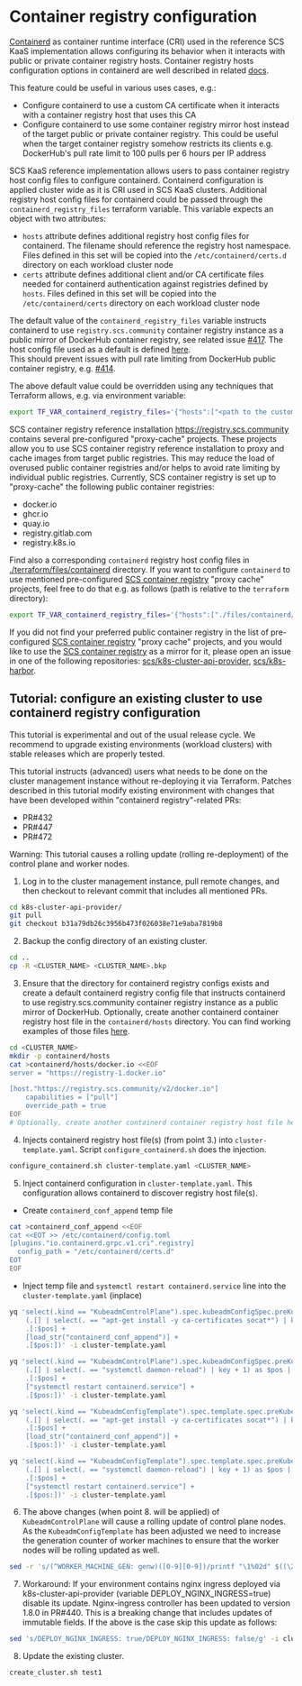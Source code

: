 # Container registry configuration

[Containerd](https://github.com/containerd/containerd) as container runtime
interface (CRI) used in the reference SCS KaaS implementation allows configuring its
behavior when it interacts with public or private container registry hosts. Container
registry hosts configuration options in containerd are well described in
related [docs](https://github.com/containerd/containerd/blob/main/docs/hosts.md).

This feature could be useful in various uses cases, e.g.:

- Configure containerd to use a custom CA certificate when it interacts with a container
  registry host that uses this CA
- Configure containerd to use some container registry mirror host instead of the target public or private container
  registry.
  This could be useful when the target container registry somehow restricts its clients e.g.
  DockerHub's pull rate limit to 100 pulls per 6 hours per IP address

SCS KaaS reference implementation allows users to pass container registry host config
files to configure containerd. Containerd configuration is applied cluster wide as it
is CRI used in SCS KaaS clusters. Additional registry host config files for containerd
could be passed through the `containerd_registry_files` terraform variable. This variable
expects an object with two attributes:

- `hosts` attribute defines additional registry host config files for containerd.
  The filename should reference the registry host namespace. Files defined in this set
  will be copied into the `/etc/containerd/certs.d` directory on each workload cluster node
- `certs` attribute defines additional client and/or CA certificate files needed for
  containerd authentication against registries defined by `hosts`. Files defined in this
  set will be copied into the `/etc/containerd/certs` directory on each workload cluster node

The default value of the `containerd_registry_files` variable instructs containerd to use
`registry.scs.community` container registry instance as a public mirror of DockerHub
container registry, see related
issue [#417](https://github.com/SovereignCloudStack/k8s-cluster-api-provider/issues/417).
The host config file used as a default is
defined [here](https://github.com/SovereignCloudStack/k8s-cluster-api-provider/blob/1b6ef9d4c64c94bc77144a072e0309d484de54be/terraform/files/containerd/docker.io).  
This should prevent issues with pull rate limiting from DockerHub public container registry,
e.g. [#414](https://github.com/SovereignCloudStack/k8s-cluster-api-provider/issues/414).

The above default value could be overridden using any techniques that Terraform allows, e.g.
via environment variable:

```bash
export TF_VAR_containerd_registry_files='{"hosts":["<path to the custom container registry host config>"], "certs":["<path to the custom CA or client certificate>"]}'
```

SCS container registry reference installation https://registry.scs.community contains
several pre-configured "proxy-cache" projects. These projects allow you to use SCS
container registry reference installation to proxy and cache images from target public
registries. This may reduce the load of overused public container registries and/or helps
to avoid rate limiting by individual public registries.
Currently, SCS container registry is set up to "proxy-cache" the following public container registries:
- docker.io
- ghcr.io
- quay.io
- registry.gitlab.com
- registry.k8s.io

Find also a corresponding `containerd` registry host config files
in [./terraform/files/containerd](https://github.com/SovereignCloudStack/k8s-cluster-api-provider/tree/4dce164044a13b35a83690540088db2cd8457a8a/terraform/files/containerd)
directory. If you want to configure `containerd` to use mentioned
pre-configured [SCS container registry](https://registry.scs.community)
"proxy cache" projects, feel free to do that e.g. as follows (path is relative to the `terraform` directory):

```bash
export TF_VAR_containerd_registry_files='{"hosts":["./files/containerd/docker.io", "./files/containerd/ghcr.io", "./files/containerd/quay.io", "./files/containerd/registry.gitlab.com", "./files/containerd/registry.k8s.io" ]}'
```

If you did not find your preferred public container registry in the list of pre-configured
[SCS container registry](https://registry.scs.community) "proxy cache" projects, and you would like to use
the [SCS container registry](https://registry.scs.community)
as a mirror for it, please open an issue in one of the following
repositories: [scs/k8s-cluster-api-provider](https://github.com/SovereignCloudStack/k8s-cluster-api-provider),
[scs/k8s-harbor](https://github.com/SovereignCloudStack/k8s-harbor).

## Tutorial: configure an existing cluster to use containerd registry configuration

This tutorial is experimental and out of the usual release cycle. We recommend to
upgrade existing environments (workload clusters) with stable releases which are properly
tested.

This tutorial instructs (advanced) users what needs to be done on the cluster management
instance without re-deploying it via Terraform. Patches described in this tutorial
modify existing environment with changes that have been developed within "containerd registry"-related PRs:
- PR#432
- PR#447
- PR#472

Warning: This tutorial causes a rolling update (rolling re-deployment) of the control plane and worker nodes.

1. Log in to the cluster management instance, pull remote changes, and then checkout to relevant commit that
includes all mentioned PRs.
```bash
cd k8s-cluster-api-provider/
git pull
git checkout b31a79db26c3956b473f026038e71e9aba7819b8
```

2. Backup the config directory of an existing cluster.
```bash
cd ..
cp -R <CLUSTER_NAME> <CLUSTER_NAME>.bkp
```

3. Ensure that the directory for containerd registry configs exists and create a default containerd registry
config file that instructs containerd to use registry.scs.community container registry
instance as a public mirror of DockerHub.
Optionally, create another containerd container registry host file in the `containerd/hosts` directory.
You can find working examples of those files [here](https://github.com/SovereignCloudStack/k8s-cluster-api-provider/tree/main/terraform/files/containerd).
```bash
cd <CLUSTER_NAME>
mkdir -p containerd/hosts
cat >containerd/hosts/docker.io <<EOF
server = "https://registry-1.docker.io"

[host."https://registry.scs.community/v2/docker.io"]
    capabilities = ["pull"]
    override_path = true
EOF
# Optionally, create another containerd container registry host file here.
```

4. Injects containerd registry host file(s) (from point 3.) into `cluster-template.yaml`.
Script `configure_containerd.sh` does the injection.
```bash
configure_containerd.sh cluster-template.yaml <CLUSTER_NAME>
```

5. Inject containerd configuration in `cluster-template.yaml`. This configuration allows
containerd to discover registry host file(s).

- Create `containerd_conf_append` temp file
```bash
cat >containerd_conf_append <<EOF
cat <<EOT >> /etc/containerd/config.toml
[plugins."io.containerd.grpc.v1.cri".registry]
  config_path = "/etc/containerd/certs.d"
EOT
EOF
```

- Inject temp file and `systemctl restart containerd.service` line into the `cluster-template.yaml` (inplace)
```bash
yq 'select(.kind == "KubeadmControlPlane").spec.kubeadmConfigSpec.preKubeadmCommands |= (
    (.[] | select(. == "apt-get install -y ca-certificates socat*") | key + 1) as $pos |
    .[:$pos] +
    [load_str("containerd_conf_append")] +
    .[$pos:])' -i cluster-template.yaml

yq 'select(.kind == "KubeadmControlPlane").spec.kubeadmConfigSpec.preKubeadmCommands |= (
    (.[] | select(. == "systemctl daemon-reload") | key + 1) as $pos |
    .[:$pos] +
    ["systemctl restart containerd.service"] +
    .[$pos:])' -i cluster-template.yaml

yq 'select(.kind == "KubeadmConfigTemplate").spec.template.spec.preKubeadmCommands |= (
    (.[] | select(. == "apt-get install -y ca-certificates socat*") | key + 1) as $pos |
    .[:$pos] +
    [load_str("containerd_conf_append")] +
    .[$pos:])' -i cluster-template.yaml

yq 'select(.kind == "KubeadmConfigTemplate").spec.template.spec.preKubeadmCommands |= (
    (.[] | select(. == "systemctl daemon-reload") | key + 1) as $pos |
    .[:$pos] +
    ["systemctl restart containerd.service"] +
    .[$pos:])' -i cluster-template.yaml
```

6. The above changes (when point 8. will be applied) of `KubeadmControlPlane` will cause a rolling update of control plane nodes.
As the `KubeadmConfigTemplate` has been adjusted we need to increase the generation
counter of worker machines to ensure that the worker nodes will be rolling updated as well.
```bash
sed -r 's/(^WORKER_MACHINE_GEN: genw)([0-9][0-9])/printf "\1%02d" $((\2+1))/ge' -i clusterctl.yaml
```


7. Workaround: If your environment contains nginx ingress deployed via k8s-cluster-api-provider
(variable DEPLOY_NGINX_INGRESS=true) disable its update. Nginx-ingress controller has
been updated to version 1.8.0 in PR#440. This is a breaking change that includes updates
of immutable fields. If the above is the case skip this update as follows:
```bash
sed 's/DEPLOY_NGINX_INGRESS: true/DEPLOY_NGINX_INGRESS: false/g' -i clusterctl.yaml
```

8. Update the existing cluster.
```bash
create_cluster.sh test1
```
